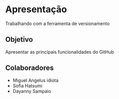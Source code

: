 # Apresentação
Trabalhando com a ferramenta de versionamento

## Objetivo

 Apresentar as principais funcionalidades do GitHub

 ## Colaboradores
* Miguel Angelus idiota
* Sofia Hatsumi
* Dayanny Sampaio
 
